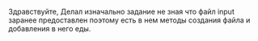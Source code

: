 Здравствуйте,
Делал изначально задание не зная что файл input заранее предоставлен поэтому есть в нем методы создания файла и добавления в него еды.
 
